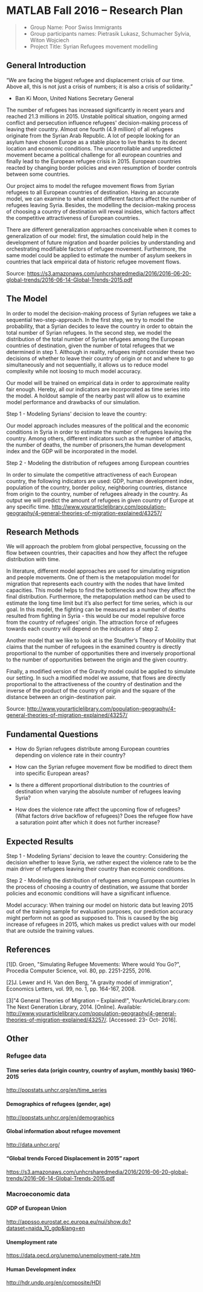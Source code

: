 # MATLAB Fall 2016 – Research Plan

> * Group Name: Poor Swiss Immigrants
> * Group participants names: Pietrasik Lukasz, Schumacher Sylvia, Witon Wojciech
> * Project Title: Syrian Refugees movement modelling

## General Introduction
“We are facing the biggest refugee and displacement crisis of our time. Above all, this is not just a crisis of numbers; it is also a crisis of solidarity.”
- Ban Ki Moon, United Nations Secretary General

The number of refugees has increased significantly in recent years and reached 21.3 millions in 2015. Unstable political situation, ongoing armed conflict and persecution influence refugees' decision-making process of leaving their country. Almost one fourth (4.9 million) of all refugees originate from the Syrian Arab Republic. 
A lot of people looking for an asylum have chosen Europe as a stable place to live thanks to its decent location and economic conditions. The uncontrollable and unpredicted movement became a political challenge for all european countries and finally lead to the European refugee crisis in 2015. European countries reacted by changing border policies and even resumption of border controls between some countries.

Our project aims to model the refugee movement flows from Syrian refugees to all European countries of destination. Having an accurate model, we can examine to what extent different factors affect the number of refugees leaving Syria. Besides, the modelling the decision-making process of choosing a country of destination will reveal insides, which factors affect the competitive attractiveness of European countries.

There are different generalization approaches conceivable when it comes to generalization of our model: first, the simulation could help in the development of future migration and boarder policies by understanding and orchestrating modifiable factors of refugee movement. Furthermore, the same model could be applied to estimate the number of asylum seekers in countries that lack empirical data of historic refugee movement flows.

Source:
https://s3.amazonaws.com/unhcrsharedmedia/2016/2016-06-20-global-trends/2016-06-14-Global-Trends-2015.pdf

## The Model

In order to model the decision-making process of Syrian refugees we take a sequential two-step-approach. In the first step, we try to model the probability, that a Syrian decides to leave the country in order to obtain the total number of Syrian refugees. In the second step, we model the distribution of the total number of Syrian refugees among the European countries of destination, given the number of total refugees that we determined in step 1. Although in reality, refugees might consider these two decisions of whether to leave their country of origin or not and where to go simultaneously and not sequentially, it allows us to reduce model complexity while not loosing to much model accuracy.

Our model will be trained on empirical data in order to approximate reality fair enough. Hereby, all our indicators are incorporated as time series into the model. A holdout sample of the nearby past will allow us to examine model performance and drawbacks of our simulation. 


Step 1 - Modeling Syrians' decision to leave the country:

Our model approach includes measures of the political and the economic conditions in Syria in order to estimate the number of refugees leaving the country. Among others, different indicators such as the number of attacks, the number of deaths, the number of prisoners,the human development index and the GDP will be incorporated in the model.


Step 2 - Modeling the distribution of refugees among European countries

In order to simulate the competitive attractiveness of each European country, the following indicators are used: GDP, human development index, population of the country, border policy, neighboring countries, distance from origin to the country, number of refugees already in the country.
As output we will predict the amount of refugees in given country of Europe at any specific time.
http://www.yourarticlelibrary.com/population-geography/4-general-theories-of-migration-explained/43257/

## Research Methods

We will approach the problem from global perspective, focussing on the flow between countries, their capacities and how they affect the refugee distribution with time.

In literature, different model approaches are used for simulating migration and people movements. One of them is the metapopulation model for migration that represents each country with the nodes that have limited capacities. This model helps to find the bottlenecks and how they affect the final distribution. Furthermore, the metapopulation method can be used to estimate the long time limit but it’s also perfect for time series, which is our goal.
In this model, the fighting can be measured as a number of deaths resulted from fighting in Syria - this would be our model repulsive force from the country of refugees’ origin. The attraction force of refugees towards each country will depend on the indicators of step 2.

Another model that we like to look at is the Stouffer’s Theory of Mobility that claims that the number of refugees in the examined country is directly proportional to the number of opportunities there and inversely proportional to the number of opportunities between the origin and the given country.

Finally, a modified version of the Gravity model could be applied to simulate our setting. In such a modified model we assume, that flows are directly proportional to the attractiveness of the country of destination and the inverse of the product of the country of origin and the square of the distance between an origin-destination pair. 

Source: http://www.yourarticlelibrary.com/population-geography/4-general-theories-of-migration-explained/43257/

## Fundamental Questions

- How do Syrian refugees distribute among European countries depending on violence rate in their country?

- How can the Syrian refugee movement flow be modified to direct them into specific European areas?

- Is there a different proportional distribution to the countries of destination when varying the absolute number of refugees leaving Syria?

- How does the violence rate affect the upcoming flow of refugees? (What factors drive backflow of refugees)? Does the refugee flow have a saturation point after which it does not further increase?


## Expected Results

Step 1 - Modeling Syrians' decision to leave the country:
Considering the decision whether to leave Syria, we rather expect the violence rate to be the main driver of refugees leaving their country than economic conditions. 

Step 2 - Modeling the distribution of refugees among European countries
In the process of choosing a country of destination, we assume that border policies and economic conditions will have a significant influence.

Model accuracy:
When training our model on historic data but leaving 2015 out of the training sample for evaluation purposes, our prediction accuracy might perform not as good as supposed to. This is caused by the big increase of refugees in 2015, which makes us predict values with our model that are outside the training values. 


## References 

[1]D. Groen, "Simulating Refugee Movements: Where would You Go?", Procedia Computer Science, vol. 80, pp. 2251-2255, 2016.

[2]J. Lewer and H. Van den Berg, "A gravity model of immigration", Economics Letters, vol. 99, no. 1, pp. 164-167, 2008.

[3]"4 General Theories of Migration – Explained!", YourArticleLibrary.com: The Next Generation Library, 2014. [Online]. Available: http://www.yourarticlelibrary.com/population-geography/4-general-theories-of-migration-explained/43257/. [Accessed: 23- Oct- 2016].

## Other

### Refugee data
#### Time series data (origin country, country of asylum, monthly basis) 1960-2015
http://popstats.unhcr.org/en/time_series

#### Demographics of refugees (gender, age)
http://popstats.unhcr.org/en/demographics

#### Global information about refugee movement
http://data.unhcr.org/

#### “Global trends Forced Displacement in 2015” raport
https://s3.amazonaws.com/unhcrsharedmedia/2016/2016-06-20-global-trends/2016-06-14-Global-Trends-2015.pdf 

### Macroeconomic data
#### GDP of European Union
http://appsso.eurostat.ec.europa.eu/nui/show.do?dataset=naida_10_gdp&lang=en

#### Unemployment rate
https://data.oecd.org/unemp/unemployment-rate.htm

#### Human Development index
http://hdr.undp.org/en/composite/HDI

